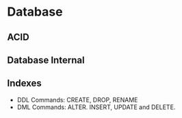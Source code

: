# Database

## ACID
## Database Internal
## Indexes

- DDL Commands:	CREATE, DROP, RENAME
- DML Commands: ALTER.	INSERT, UPDATE and DELETE.
